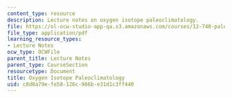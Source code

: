 ```yaml
---
content_type: resource
description: Lecture notes on oxygen isotope paleoclimatology.
file: https://ol-ocw-studio-app-qa.s3.amazonaws.com/courses/12-740-paleoceanography-spring-2008/c8d0a79efe58126c966be31d1c3ff440_lec02.pdf
file_type: application/pdf
learning_resource_types:
- Lecture Notes
ocw_type: OCWFile
parent_title: Lecture Notes
parent_type: CourseSection
resourcetype: Document
title: Oxygen Isotope Paleoclimatology
uid: c8d0a79e-fe58-126c-966b-e31d1c3ff440
---
```


